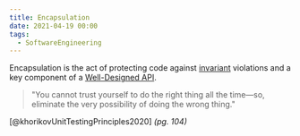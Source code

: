 ```yaml
---
title: Encapsulation
date: 2021-04-19 00:00
tags:
  - SoftwareEngineering
---
```


Encapsulation is the act of protecting code against [invariant](invariant) violations and a key component of a [Well-Designed API](permanent/well-designed-api.md).

> "You cannot trust yourself to do the right thing all the time—so, eliminate the very possibility of doing the wrong thing." 

[@khorikovUnitTestingPrinciples2020] *(pg. 104)*
